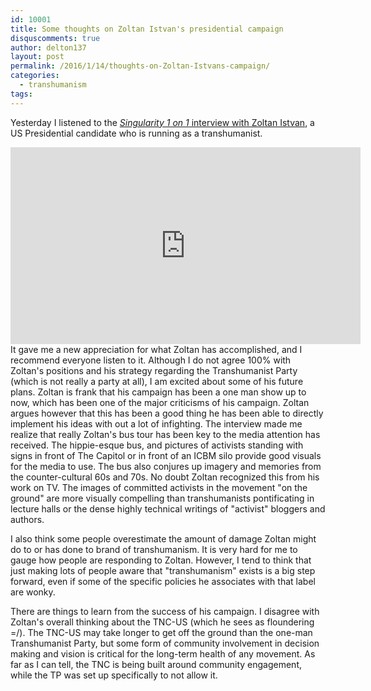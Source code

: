 ```yaml
---
id: 10001
title: Some thoughts on Zoltan Istvan's presidential campaign
disquscomments: true
author: delton137
layout: post
permalink: /2016/1/14/thoughts-on-Zoltan-Istvans-campaign/
categories:
  - transhumanism
tags:
---
```


Yesterday I listened to the [*Singularity 1 on 1* interview with Zoltan Istvan](https://www.singularityweblog.com/transhumanist-zoltan-istvan-on-his-presidential-campaign/), a US Presidential candidate who is running as a transhumanist.
<div style="text-align: center">
<iframe width="560" height="315" src="https://www.youtube.com/embed/Kt0XHy3ustM" frameborder="0" allowfullscreen></iframe>
</div>
It gave me a new appreciation for what Zoltan has accomplished, and I recommend everyone listen to it. Although I do not agree 100% with Zoltan's positions and his strategy regarding the Transhumanist Party (which is not really a party at all), I am excited about some of his future plans. Zoltan is frank that his campaign has been a one man show up to now, which has been one of the major criticisms of his campaign. Zoltan argues however that this has been a good thing he has been able to directly implement his ideas with out a lot of infighting. The interview made me realize that really Zoltan's bus tour has been key to the media attention has received. The hippie-esque bus, and pictures of activists standing with signs in front of The Capitol or in front of an ICBM silo provide good visuals for the media to use. The bus also conjures up imagery and memories from the counter-cultural 60s and 70s. No doubt Zoltan recognized this from his work on TV. The images of committed activists in the movement "on the ground" are more visually compelling than transhumanists pontificating in lecture halls or the dense highly technical writings of "activist" bloggers and authors.

I also think some people overestimate the amount of damage Zoltan might do to or has done to brand of transhumanism. It is very hard for me to gauge how people are responding to Zoltan. However, I tend to think that just making lots of people aware that "transhumanism" exists is a big step forward, even if some of the specific policies he associates with that label are wonky.

There are things to learn from the success of his campaign. I disagree with Zoltan's overall thinking about the TNC-US (which he sees as floundering =/). The TNC-US may take longer to get off the ground than the one-man Transhumanist Party, but some form of community involvement in decision making and vision is critical for the long-term health of any movement. As far as I can tell, the TNC is being built around community engagement, while the TP was set up specifically to not allow it.
